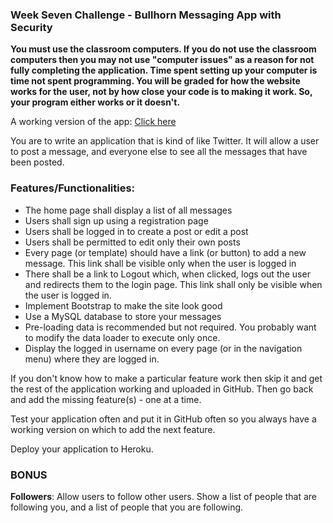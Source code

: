 ### Week Seven Challenge - Bullhorn Messaging App with Security

**You must use the classroom computers. If you do not use the classroom computers then you may not use "computer issues" as a reason for not fully completing the application. Time spent setting up your computer is time not spent programming.  You will be graded for how the website works for the user, not by how close your code is to making it work. So, your program either works or it doesn't.**

A working version of the app: [Click here](https://shielded-brushlands-23516.herokuapp.com/)

You are to write an application that is kind of like Twitter. It will allow a user to post a message, and everyone else to see all the messages that have been posted. 

### Features/Functionalities:

* The home page shall display a list of all messages
* Users shall sign up using a registration page
* Users shall be logged in to create a post or edit a post
* Users shall be permitted to edit only their own posts
* Every page (or template) should have a link (or button) to add a new message. This link shall be visible only when the user is logged in
* There shall be a link to Logout which, when clicked, logs out the user and redirects them to the login page. This link shall only be visible when the user is logged in.
* Implement Bootstrap to make the site look good
* Use a MySQL database to store your messages 
* Pre-loading data is recommended but not required. You probably want to modify the data loader to execute only once.
* Display the logged in username on every page (or in the navigation menu) where they are logged in.

If you don't know how to make a particular feature work then skip it and get the rest of the application working and uploaded in GitHub. Then go back and add the missing feature(s) - one at a time.

Test your application often and put it in GitHub often so you always have a working version on which to add the next feature.

Deploy your application to Heroku.

### BONUS

**Followers**: Allow users to follow other users. Show a list of people that are following you, and a list of people that you are following.